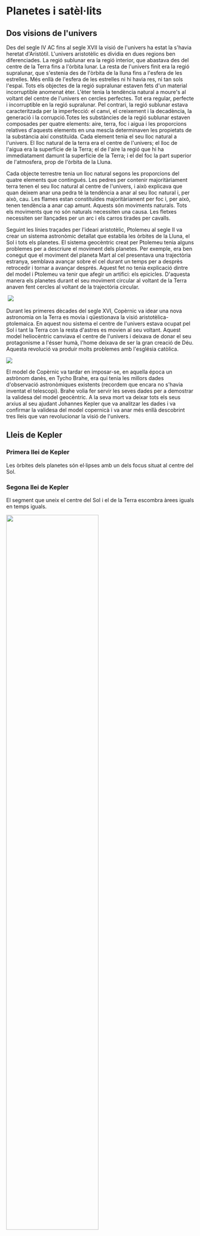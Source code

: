 # Planetes i satèl·lits

## Dos visions de l'univers

Des del segle IV AC fins al segle XVII la visió de l'univers ha estat la s'havia heretat d'Aristòtil. L'univers aristotèlic es dividia en dues regions ben diferenciades. La regió sublunar era la regió interior, que abastava des del centre de la Terra fins a l'òrbita lunar. La resta de l'univers finit era la regió supralunar, que s'estenia des de l'òrbita de la lluna fins a l'esfera de les estrelles. Més enllà de l'esfera de les estrelles ni hi havia res, ni tan sols l'espai. Tots els objectes de la regió supralunar estaven fets d'un material incorruptible anomenat èter. L'èter tenia la tendència natural a moure's al voltant del centre de l'univers en cercles perfectes. Tot era regular, perfecte i incorruptible en la regió supralunar. Pel contrari, la regió sublunar estava caracteritzada per la imperfecció: el canvi, el creixement i la decadència, la generació i la corrupció.Totes les substàncies de la regió sublunar estaven composades per quatre elements: aire, terra, foc i aigua i les proporcions relatives d'aquests elements en una mescla determinaven les propietats de la substància així constituïda. Cada element tenia el seu lloc natural a l'univers. El lloc natural de la terra era el centre de l'univers; el lloc de l'aigua era la superfície de la Terra; el de l'aire la regió que hi ha immediatament damunt la superfície de la Terra; i el del foc la part superior de l'atmosfera, prop de l'òrbita de la Lluna.

Cada objecte terrestre tenia un lloc natural segons les proporcions del quatre elements que contingués. Les pedres per contenir majoritàriament terra tenen el seu lloc natural al centre de l'univers, i això explicava que quan deixem anar una pedra té la tendència a anar al seu lloc natural i, per això, cau. Les flames estan constituïdes majoritàriament per foc i, per això, tenen tendència a anar cap amunt. Aquests són moviments naturals. Tots els moviments que no són naturals necessiten una causa. Les fletxes necessiten ser llançades per un arc i els carros tirades per cavalls.

Seguint les línies traçades per l'ideari aristotèlic, Ptolemeu al segle II va crear un sistema astronòmic detallat que establia les òrbites de la Lluna, el Sol i tots els planetes. El sistema geocèntric creat per Ptolemeu tenia alguns problemes per a descriure el moviment dels planetes. Per exemple, era ben conegut que el moviment del planeta Mart al cel presentava una trajectòria estranya, semblava avançar sobre el cel durant un temps per a desprès retrocedir i tornar a avançar després. Aquest fet no tenia explicació dintre del model i Ptolemeu va tenir que afegir un artifici: els epicicles. D'aquesta manera els planetes durant el seu moviment circular al voltant de la Terra anaven fent cercles al voltant de la trajectòria circular.

<img ref="img/epicicle.svg">

<img src="img/epicicles.svg">

Durant les primeres dècades del segle XVI, Copèrnic va idear una nova astronomia on la Terra es movia i qüestionava la visió aristotèlica-ptolemaica. En aquest nou sistema el centre de l'univers estava ocupat pel Sol i tant la Terra con la resta d'astres es movien al seu voltant. Aquest model heliocèntric canviava el centre de l'univers i deixava de donar el seu protagonisme a l'ésser humà, l'home deixava de ser la gran creació de Déu. Aquesta revolució va produir molts problemes amb l'església catòlica.

<img src="img/orbita_retrograda.png">

El model de Copèrnic va tardar en imposar-se, en aquella época un astrònom danès, en Tycho Brahe, era qui tenia les millors dades d'observació astronòmiques existents (recordem que encara no s'havia inventat el telescopi). Brahe volia fer servir les seves dades per a demostrar la validesa del model geocèntric. A la seva mort va deixar tots els seus arxius al seu ajudant Johannes Kepler que va analitzar les dades i va confirmar la validesa del model copernicà i va anar més enllà descobrint tres lleis que van revolucionar la visió de l'univers.

## Lleis de Kepler

### Primera llei de Kepler

Les òrbites dels planetes són el·lipses amb un dels focus situat al centre del Sol.

### Segona llei de Kepler

El segment que uneix el centre del Sol i el de la Terra escombra àrees iguals en temps iguals.

<img src="img/2a_llei_kepler.svg" style="width:70%">

### Tercera llei de Kepler

El quadrat del temps que tarda un planeta a descriure la seva òrbita és directament proporcional al cub del semieix major de la seva òrbita.

Si designem com T al temps que tarda la Terra en completar una òrbita al voltant del Sol, anomenat període de l'òrbita, tenim que la tercera llei de Kepler es pot enunciar matemàticament de la manera següent:

$$T^{2}=Ca^{3}$$

on a és la longitud del semieix major de l'òrbita.

## Llei de gravitació universal

Quin raonament va seguir Newton per a deduir la seva llei de gravitació?

Si analitzem el cas d'un moviment circular

$$F=ma=m\frac{v^{2}}{r}$$

Newton sabia que la llei fonamental per a la força no podia dependre de la velocitat perquè els cossos no són més pesats pel seu estat de moviment. La velocitat ha de dependre d'altres magnituds, per a un moviment circular:
 
 $$v=\frac{2\pi r}{T}$$

on $$r$$ és el radi de l'òrbita i $$T$$ el període.

D'aquesta manera l'expressió de la força queda:

$$F=\frac{4\pi^{2}mr}{T^{2}}$$

Utilitzant la tercera llei de Kepler per a una òrbita circular: $$T^{2}\propto r^{3}$$

$$F\propto\frac{m}{r^{2}}$$

La força que el Sol exerceix sobre els planetes és inversament proporcional al quadrat de la distància.

Les forces entre els cossos celestes són del mateix tipus que les forces entre els cossos de la Terra (síntesi newtoniana).

Newton va tenir una idea genial per a verificar aquesta hipòtesi:

$$F_{\mathrm{Terra-poma}}=k.m_{\mathrm{poma}}/r_{\mathrm{Terra}}^{2}$$

$$F_{\mathrm{Terra-Lluna}}=k.m_{\mathrm{Lluna}}/r_{\mathrm{Terra-Lluna}}^{2}$$

on $$k$$ s'ha d'interpretar com una constant de proporcionalitat. De la segona llei de Newton $$a=F/m$$ obtenim $$a_{\mathrm{poma}}=k/r_{\mathrm{Terra}}^{2}$$

$$a_{\mathrm{Lluna}}=k/r_{\mathrm{Terra-Lluna}}^{2}$$

En l'època de Newton ja se sabia que la distància Terra-Lluna era 60 vegades el radi de la Terra (Hiparc, 150 AC).

<img src="img/lluna_poma.png" style="width:30%">

Per a validar la seva hipòtesi Newton havia de verificar que l'acceleració de la Lluna era $$3600=60^{2}$$
  més petita que l'acceleració de la poma ($$9,8\,\mathrm{m/s^{2}}$$). Va determinar l'acceleració de la Lluna fent servir: $$a=v^{2}/r$$ i efectivament va comprovar que era 3600 vegades més petita que $$9,8\,\mathrm{m/s^{2}}$$! Newton havia trobat uns dels secrets millor guardats per la natura!

Per altra banda, per a que sigui vàlid el principi d'interacció (acció i reacció), la força havia de ser simètrica respecte del cossos que interactuaven, per tant, la intensitat de la força també depèn del cos que la produeix. Per tant, la magnitud de la força ve donada per l'expressió següent:

$$F=G\frac{m_{1}m_{2}}{r^{2}}$$

on $$G$$ és una constant anomenada **constant de gravitació universal** i val 

$$G=6,67\times10^{-11}\,\mathrm{Nm^{2}kg^{-2}}$$
 
El valor de $G$ és independent dels cossos que interactuen i ens diu que la força gravitatòria és molt petita, així dues masses d'1 kg separades per una distància d'1 m experimentaran una força de $$6,67\times10^{-11}\,\mathrm{N}$$.

<img src='img/constant_G.png' style="width:70%">

La força gravitatòria té la direcció de la recta que uneix els cossos que interactuen i el sentit de la força ve donat pel fet de que la força sempre és atractiva. Per a tenir en compte aquests fets la força ha de ser una magnitud vectorial. L'expressió de la llei de gravitació universal en forma vectorial és

$$\vec{F}=-G\frac{m_{1}m_{2}}{r^{2}}\hat{r}$$

on $$\hat{r}$$ és el vector unitari (versor) que apunta des de el cos que produeix la força cap al cos que la rep. Amb aquesta convenció, el signe menys apareix per a indicar que la força és atractiva.

<img src='img/llei_gravitacio.svg' style="width:70%">

L'expressió anterior descriu la força produïda per masses puntuals o a l'exterior de masses amb simetria esfèrica.

## Satèl·lits i velocitat orbital

Si damunt d'una muntanya llancem una bala amb un canó aquest farà una trajectòria curvilínia fins que cau al terra, si llancem la bala amb més velocitat hi arribarà més lluny. Ens preguntem: hi haurà una velocitat per a la qual llancem una bala i no acabi mai de caure? La resposta és afirmativa i aquesta velocitat es diu **velocitat orbital**.

<img src='img/cano.png' style="width:70%">

En el cas d'una òrbita circular la força és la centrípeta:

$$F_{\mathrm{c}}=\frac{mv^{2}}{r}$$
 
Per l'altra banda l'única força que actua sobre el satèl·lit és la gravitatòria:

$$F_{\mathrm{G}}=G\frac{Mm}{r^{2}}$$

on $$M$$ és la massa del planeta. Igualant ambdues equacions ens queda:

$$\frac{mv^{2}}{r}=G\frac{Mm}{r^{2}}$$

i, si aïllem $v$ obtenim:

$$v=\sqrt{\frac{GM}{r}}$$

que és la velocitat orbital d'el satèl·lit. Quan més gran sigui el radi de l'òrbita més petita serà la velocitat. Aquesta mateixa expressió es pot aplicar als planetes al voltant del Sol.

<img src='img/satellit.svg' style="width:60%">

## Camp gravitatori

Anomenem camp gravitatori a un camp vectorial en qual a cada punt de l'espai li correspon un vector anomenat intensitat de camp gravitatori.

La intensitat de camp gravitatori en un punt és la força per unitat de massa que actua sobre aquest punt.

$$\vec{g}=\frac{\vec{F}}{m}$$

 La intensitat de camp és un vector de la mateixa direcció i sentir que la força però podem pensar que el camp té una existència independent de que hi hagi un cos massiu que rebi la interacció. La unitat de intensitat de camp gravitatori en l'SI és **newton per kilogram** (N/kg).

### Camp gravitatori creat per una massa puntual o amb simetria esfèrica

A partir de la força que dóna la llei de gravitació

$$\vec{F}=-G\frac{m_{1}m_{2}}{r^{2}}\hat{r}$$

podem obtenir l'expressió de la intensitat de camp creat per la massa $m_{1}$,

$$\vec{g}=\frac{\vec{F}}{m_{2}}=-G\frac{m_{1}}{r^{2}}\hat{r}$$
 

### Variació de la intensitat de camp gravitatori amb l'altitud

La intensitat de camp gravitatori depèn de l'altura. L'expressió del mòdul de la intensitat de camp gravitatori de la Terra amb l'altura és

$$g=G\frac{M_{T}}{(R_{T}+h)^{2}}$$

on $$M_{T}=5,98\times10^{24}\,\mathrm{kg}$$ és la massa de la Terra i $$R_{T}=6,38\times10^{6}\,\mathrm{m}$$ és el radi mig de la Terra. Si fem servir aquests valors i fem $$h=0$$ obtenim el valor $$g=9,8\,\mathrm{N/kg}$$ que és el valor que mesurem a la superfície de la Terra.

### Pes d'un cos de massa m

El pes d'un cos de massa $$m$$ és

$$P=mg$$

Un cos de massa 1 kg tindrà un pes sobre la superfície de la Terra de $$9,8\,\mathrm{N}$$, però a una altura més gran el pes anirà minvant.

Per a mesurar força hi ha altres unitats, com ser el kilopond (kp). La seva relació amb el newton és 

$$1\,\mathrm{kp=9,8\,\mathrm{N}}$$
 

Un cos d'1 kg de massa tindrà un pes d'1 kp sobre la superfície de la Terra però només 1,6 kp sobre la superfície de la Lluna.

### Gravetat artificial

Es pot crear gravetat artificial amb una estació espacial giratòria com la de la fotografia.

<img src='img/2001-a-space-odyssey-wheel.jpg'>

Es tracta de l'estació espacial de la pel·lícula "2001: A Space Oddyssey". El fet de girar sobre el seu eix produeix en els seus tripulants la sensació de estar en un camp gravitatori com el de la Terra. 

La velocitat de gir es pot determinar demanant que la força centrípeta sigui igual al pes en la Terra.

$$F_{\mbox{c}}=m\frac{v^{2}}{r}=mg$$

d'on es desprèn 

$$v=\sqrt{gr}$$
 

### Ingravidesa

Si demanem a algú que ens digui perquè els astronautes no senten la gravetat, obtenim dos tipus de respostes:

1. No senten la gravetat perquè estan mol lluny de la Terra.

2. No senten la gravetat perquè van molt ràpid.

Totes dues són falses. La resposta és que **no senten la gravetat perquè estan en caiguda lliure**.

<img src='img/zero_gravity.jpg'>

### Camp gravitatori creat per una distribució de masses

Tant la força com el camp gravitatori són magnituds vectorials per als quals resulta vàlid el principi de superposició. Es a dir, la força gravitatòria sobre una massa $m$ produïda per un nombre $$n$$ de masses $$m_{1},\, m_{2,\,}\ldots,\, m_{n}$$, resulta ser igual a la suma vectorial de las forces produïdes per cada massa $$m_{i}$$ sobre la massa $$m$$. Matemàticament l'escrivim

$$\vec{F}=\sum_{i=1}^{n}\vec{F}_{i}=\vec{F}_{1}+\vec{F}_{2}+\ldots+\vec{F}_{n}$$
$$=-G\frac{mm_{1}}{r_{1}^{2}}\hat{r}_{1}-G\frac{mm_{2}}{r_{2}^{2}}\hat{r}_{2}-\ldots-G\frac{mm_{n}}{r_{n}^{2}}\hat{r}_{n}$$
 

El mateix és vàlid per a la intensitat de camp gravitatori creat per un conjunt $$n$$ de masses en un punt $$P$$
 
$$\vec{g}=\sum_{i=1}^{n}\vec{g}_{i}=-\sum_{i=1}^{n}G\frac{m_{i}}{r_{i}^{2}}\hat{r}_{i}$$

on 

$$\vec{r}_{i}$$ 

és el vector que apunta des de la massa $$m_{i}$$ al punt $$P$$, 

$$r_{i}^{2}=\left|\vec{r}_{i}\right|^{2}$$ 

i 

$$\hat{r}_{i}=\vec{r}_{i}/\left|\vec{r}_{i}\right|$$ 

és el vector unitari que apunta des de la massa $$m_{i}$$ al punt $$P$$.

## Energia potencial gravitatòria

Ens plantegem calcular el treball necessari per a moure una massa $m'$ separada d'altra massa $$m$$ una distància $$r_{0}$$  fins una distància de separació $$r$$ és

$$W=-\int_{\vec{r}_{0}}^{\vec{r}}\vec{F}(\vec{r})d\vec{r}=-\int_{\vec{r}_{0}}^{\vec{r}}-G\frac{mm'}{r^{2}}\hat{r}d\vec{r}$$

com $$\hat{r}.d\vec{r}=dr$$
 
$$W=GMm'\int_{r_{0}}^{r}r^{-2}dr=Gmm'\left.\left(-\frac{1}{r}\right)\right|_{r_{0}}^{r}=Gmm'\left(-\frac{1}{r}-\frac{1}{r_{0}}\right)$$

$$W=-G\frac{mm'}{r}-\left(-G\frac{mm'}{r_{0}}\right)$$
 
Podem veure que el treball no depèn del camí, per tant podem definir una energia potencial gravitatòria com

$$U(r)=-G\frac{mm'}{r}$$

de manera que el treball es pot escriure com l'increment d'energia potencial canviat de signe

$$W=-(U(r)-U(r_{0}))=-\Delta U$$

Al poder definir una energia potencial per a la interacció gravitatòria trobem que un sistema que està sotmès a interacció gravitatòria conserva l'energia mecànica. 

És important destacar que l'expressió que fins ara vam fer servir per l'energia potencial gravitatòria

$$U=mgh$$

és vàlida només per a moviments que es realitzen a prop de la superfície de la Terra com ser llançaments balístics de baixa altura. En el cas de coets intercontinentals, satèl·lits i naus espacials l'expressió que hem d'utilitzar és la 

$$U(r)=-G\frac{mm'}{r}$$

## Energia mecànica orbital

El fet de que la velocitat d'un satèl·lit en òrbita depengui només de l'altura del satèl·lit fa que tant l'energia cinètica com la mecànica orbital siguin funcions de l'altura. Fent servir l'expressió de la velocitat orbital tenim que l'energia cinètica és

$$E_{\mathrm{C}}=\frac{1}{2}mv^{2}=\frac{1}{2}mG\frac{M}{r}=\frac{1}{2}G\frac{Mm}{r}$$

i si utilitzem per a l'energia potencial gravitatòria l'expressió 

$$U=-G\frac{Mm}{r},$$

l'energia mecànica total del satèl·lit en òrbita és:

$$E_{\mathrm{M}}=E_{\mathrm{C}}+U=\frac{1}{2}G\frac{Mm}{r}-G\frac{Mm}{r}=-\frac{1}{2}G\frac{Mm}{r}$$
 

## Velocitat d'escapament 

Si llancem verticalment un objecte puja minvant la seva velocitat fins que aquesta s'anul·la i després cau. Si augmentem la velocitat de llançament augmentarà l'altura a la que pujarà l'objecte. Ens preguntem hi haurà una velocitat inicial que permeti l'objecte continuar allunyant-se indefinidament de la Terra?

Farem la suposició de que no hi ha fregament i que l'única força que actua a partir del moment del llançament és la força d'atracció gravitatòria, es a dir, el seu pes. Llançarem l'objecte amb una velocitat inicial $$v_{0}$$ i la força de la gravetat anirà frenant el cos. Com que l'única força que actua és la gravitatòria l'energia mecànica es conserva durant tot el moviment. Just en el moment del llançament l'energia mecànica es la suma de l'energia cinètica inicial i l'energia potencial gravitatòria inicial

$$E_{\mathrm{M}}^{0}=E_{\mathrm{C}}^{0}+U^{0}=\frac{1}{2}mv_{0}^{2}-G\frac{Mm}{R}$$

on $$m$$ és la massa de l'objecte i $$M$$ i $$R$$ la massa i el radi del planeta respectivament. Si volem que s'allunyi indefinidament de la Terra demanarem que arribi fins al infinit on l'energia potencial és nul·la i si estem buscant la mínima velocitat de llançament per a que arribi a l'infinit suposarem que hi arribarà amb velocitat nul·la i, per tant, també l'energia cinètica serà nul·la. Per tant:

$$E_{\mathrm{M}}^{\infty}=E_{\mathrm{C}}^{\infty}+U^{\infty}=0+0=0$$

Com que l'energia mecànica es conserva podem igualar l'energia mecànica inicial i la final

$$\frac{1}{2}mv_{0}^{2}-G\frac{Mm}{R}=0$$

i aïllant $$v_{0}$$ obtenim

$$v_{0}=\sqrt{\frac{2GM}{R}}$$
 
Aquesta és la velocitat mínima que ha de tenir un cos llançat des de la superfície d'un planeta per que s'allunyi indefinidament, coneguda com a **velocitat d'escapament**. 

Podem observar de l'expressió que la velocitat d'escapament no depèn de la massa del cos llançat, només té dependència de la massa i el radi del planeta, per tant, la velocitat d'escapament és una característica pròpia del planeta.

Fent servir les dades de nostre planeta $$M=5,98\times10^{24}\,\mathrm{kg}$$ i $$R=6,38\times10^{6}\,\mathrm{m}$$, la velocitat d'escapament de la Terra és

$$v_{0}=11\,200\,\mathrm{m/s\approx40\,000\,\mathrm{km/h}}$$
 
Si un mòbil és llançat des de la superfície de la Terra cap a l'espai en una direcció no perpendicular a la superfície a una velocitat superior a la d'escapament, la seva trajectòria és una hipèrbola i el cos no se satel·litza allunyant-se indefinidament.

### Quins planetes poden tenir atmosfera?

La velocitat d'escapament imposa les condicions d'un planeta per a tenir atmosfera i sobre quins gasos pot contenir aquesta. Les molècules dels gasos es mouen molt ràpidament i de manera desordenada i la seva velocitat mitjana augmenta quan augmenta la temperatura i com més petit sigui el seu pes molecular. Així, les molècules que poden formar l'atmosfera d'un planeta poden escapar si a la seva superfície la temperatura es suficient per a que la velocitat mitjana de les molècules assoleixen la velocitat d'escapament. Quan això passa les molècules escapen de la superfície i es difonen per l'espai sense poder ser retingudes pel planeta. D'aquesta manera els planetes només poden tenir atmosfera quan la velocitat de les molècules gasoses a la seva superfície és inferior a la velocitat d'escapament. 

La Lluna i els asteroides tenen una massa petita, la qual cosa fa que la velocitat d'escapament sigui també petita i per això no tenen atmosfera. Podem dir que la velocitat d'escapament és un limitant a tenir en compte per a saber si un planeta té possibilitats d'albergar vida.

## Tipus d'òrbites segons l'energia

Hem vist que un sistema gravitatori amb energia mecànica $$E_{\mathrm{M}}<0$$ és un sistema lligat, en aquest cas les òrbites poden ser el·lipses (o circumferències). Si $$E_{\mathrm{M}}\geq0$$ el sistema no està lligat i s'allunyaran indefinidament, en el cas que $$E_{\mathrm{M}}>0$$ la trajectòria serà una hipèrbola y en el cas que $$E_{\mathrm{M}}=0$$ la trajectòria serà una paràbola.

## Forats negres

Alguns tipus d'estrelles quan acaben el combustible nuclear que les fa brillar col·lapsen degut a l'atracció gravitatòria entre els àtoms que la formen. Quan col·lapsen poden concentrar una massa molt gran de matèria en un volum relativament petit, de manera que la velocitat d'escapament sigui molt gran. Quan la velocitat d'escapament supera la velocitat de la llum podem dir que res pot escapar de la seva atracció gravitatòria i diem que s'ha format un **forat negre**.

Podem fer el càlcul per a determinar quin radi hauria de tenir una estrella per transformar-se en un forat negre. Aïllant el radi de l'equació de la velocitat d'escapament i fent servir la velocitat de la llum, $$c$$, com velocitat d'escapament, obtenim

$$R=\frac{2GM}{c^{2}}$$

Aquest radi es coneix amb el nom de radi de Schwarzschild. Si fem el càlcul amb el nostre Sol, tenint en compte que la massa del Sol és aproximadament $$M_{\odot}=2\times10^{30}\,\mathrm{kg}$$, obtenim que $$R_{\mathrm{Schwarzschild}}\approx3\,\mathrm{km}$$.
